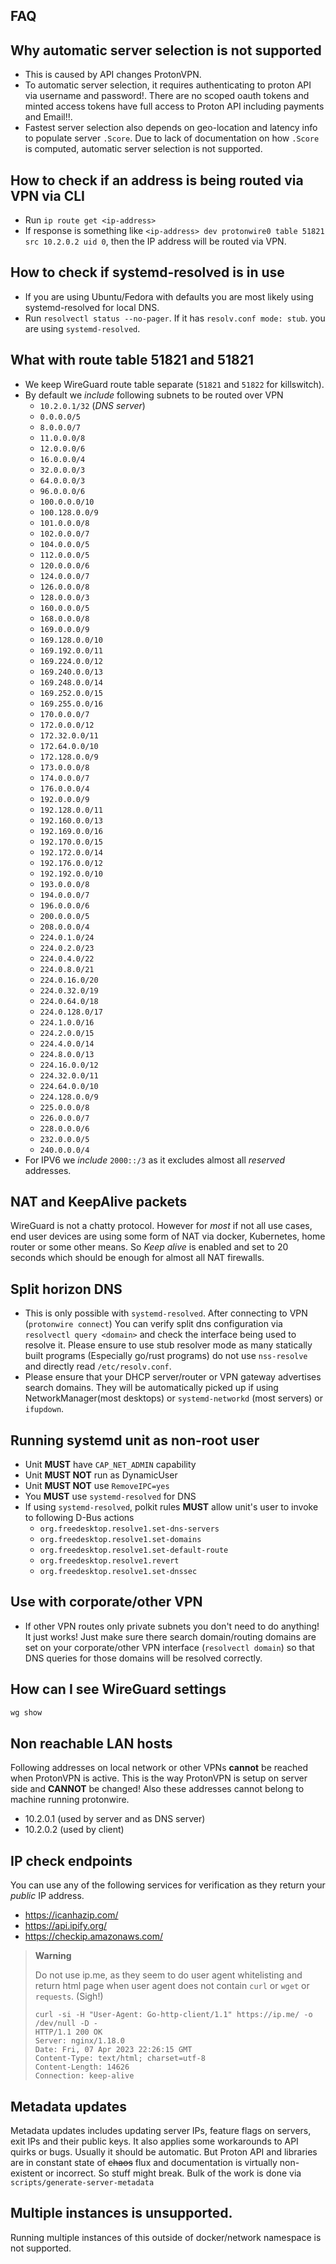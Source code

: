 ## FAQ

## Why automatic server selection is not supported

- This is caused by API changes ProtonVPN.
- To automatic server selection, it requires authenticating  to proton API via username and password!.
There are no scoped oauth tokens and minted access tokens have full access to Proton API including payments and Email!!.
- Fastest server selection also depends on geo-location and latency info to populate server `.Score`.
Due to lack of documentation on how `.Score` is computed, automatic server selection is not supported.

## How to check if an address is being routed via VPN via CLI

- Run `ip route get <ip-address>`
- If response is something like `<ip-address> dev protonwire0 table 51821 src 10.2.0.2 uid 0`,
then the IP address will be routed via VPN.

## How to check if systemd-resolved is in use

- If you are using Ubuntu/Fedora with defaults you are most likely using systemd-resolved for local DNS.
- Run `resolvectl status --no-pager`. If it has `resolv.conf mode: stub`.  you are using `systemd-resolved`.

## What with route table 51821 and 51821

- We keep WireGuard route table separate (`51821` and `51822` for killswitch).
- By default we _include_ following subnets to be routed over VPN
    - `10.2.0.1/32` (_DNS server_)
    - `0.0.0.0/5`
    - `8.0.0.0/7`
    - `11.0.0.0/8`
    - `12.0.0.0/6`
    - `16.0.0.0/4`
    - `32.0.0.0/3`
    - `64.0.0.0/3`
    - `96.0.0.0/6`
    - `100.0.0.0/10`
    - `100.128.0.0/9`
    - `101.0.0.0/8`
    - `102.0.0.0/7`
    - `104.0.0.0/5`
    - `112.0.0.0/5`
    - `120.0.0.0/6`
    - `124.0.0.0/7`
    - `126.0.0.0/8`
    - `128.0.0.0/3`
    - `160.0.0.0/5`
    - `168.0.0.0/8`
    - `169.0.0.0/9`
    - `169.128.0.0/10`
    - `169.192.0.0/11`
    - `169.224.0.0/12`
    - `169.240.0.0/13`
    - `169.248.0.0/14`
    - `169.252.0.0/15`
    - `169.255.0.0/16`
    - `170.0.0.0/7`
    - `172.0.0.0/12`
    - `172.32.0.0/11`
    - `172.64.0.0/10`
    - `172.128.0.0/9`
    - `173.0.0.0/8`
    - `174.0.0.0/7`
    - `176.0.0.0/4`
    - `192.0.0.0/9`
    - `192.128.0.0/11`
    - `192.160.0.0/13`
    - `192.169.0.0/16`
    - `192.170.0.0/15`
    - `192.172.0.0/14`
    - `192.176.0.0/12`
    - `192.192.0.0/10`
    - `193.0.0.0/8`
    - `194.0.0.0/7`
    - `196.0.0.0/6`
    - `200.0.0.0/5`
    - `208.0.0.0/4`
    - `224.0.1.0/24`
    - `224.0.2.0/23`
    - `224.0.4.0/22`
    - `224.0.8.0/21`
    - `224.0.16.0/20`
    - `224.0.32.0/19`
    - `224.0.64.0/18`
    - `224.0.128.0/17`
    - `224.1.0.0/16`
    - `224.2.0.0/15`
    - `224.4.0.0/14`
    - `224.8.0.0/13`
    - `224.16.0.0/12`
    - `224.32.0.0/11`
    - `224.64.0.0/10`
    - `224.128.0.0/9`
    - `225.0.0.0/8`
    - `226.0.0.0/7`
    - `228.0.0.0/6`
    - `232.0.0.0/5`
    - `240.0.0.0/4`
- For IPV6 we _include_ `2000::/3` as it excludes almost all _reserved_ addresses.

## NAT and KeepAlive packets

WireGuard is not a chatty protocol. However for _most_ if not all use cases, end user devices are using some form of NAT via docker, Kubernetes, home router or some other means. So _Keep alive_ is enabled and set to 20 seconds which should be enough for almost all NAT firewalls.

## Split horizon DNS

- This is only possible with `systemd-resolved`. After connecting to VPN (`protonwire connect`) You can verify split dns configuration via `resolvectl query <domain>` and check the interface being used to resolve it.
Please ensure to use stub resolver mode as many statically built programs (Especially go/rust programs) do not use `nss-resolve` and directly read `/etc/resolv.conf`.
- Please ensure that your DHCP server/router or VPN gateway advertises search domains. They will be automatically picked up if using NetworkManager(most desktops) or `systemd-networkd` (most servers) or `ifupdown`.

## Running systemd unit as non-root user

- Unit **MUST** have `CAP_NET_ADMIN` capability
- Unit **MUST NOT** run as DynamicUser
- Unit **MUST NOT** use `RemoveIPC=yes`
- You **MUST** use `systemd-resolved` for DNS
- If using `systemd-resolved`, polkit rules **MUST** allow unit's user to invoke to following D-Bus actions
    - `org.freedesktop.resolve1.set-dns-servers`
    - `org.freedesktop.resolve1.set-domains`
    - `org.freedesktop.resolve1.set-default-route`
    - `org.freedesktop.resolve1.revert`
    - `org.freedesktop.resolve1.set-dnssec`

## Use with corporate/other VPN

- If other VPN routes only private subnets you don't need to do anything! It just works! Just make sure there search domain/routing domains are set on your corporate/other VPN interface (`resolvectl domain`) so that DNS queries for those domains will be resolved correctly.

## How can I see WireGuard settings

```bash
wg show
```

## Non reachable LAN hosts

Following addresses on local network or other VPNs **cannot** be reached when ProtonVPN is active. This is the way ProtonVPN is setup on server side and **CANNOT** be changed!
Also these addresses cannot belong to machine running protonwire.
- 10.2.0.1 (used by server and as DNS server)
- 10.2.0.2 (used by client)

## IP check endpoints

You can use any of the following services for verification as they return your _public_ IP address.
  * https://icanhazip.com/
  * https://api.ipify.org/
  * https://checkip.amazonaws.com/

> **Warning**
>
> Do not use ip.me, as they seem to do user agent whitelisting and return html page
> when user agent does not contain `curl` or `wget` or `requests`. (Sigh!)
>
> ```console
> curl -si -H "User-Agent: Go-http-client/1.1" https://ip.me/ -o /dev/null -D -
> HTTP/1.1 200 OK
> Server: nginx/1.18.0
> Date: Fri, 07 Apr 2023 22:26:15 GMT
> Content-Type: text/html; charset=utf-8
> Content-Length: 14626
> Connection: keep-alive
> ```
>

## Metadata updates

Metadata updates includes updating server IPs, feature flags on servers, exit IPs and their public keys.
It also applies some workarounds to API quirks or bugs. Usually it should be automatic.
But Proton API and libraries are in constant state of ~~chaos~~ flux
and documentation is virtually non-existent or incorrect. So stuff might break.
Bulk of the work is done via `scripts/generate-server-metadata`


## Multiple instances is unsupported.

Running multiple instances of this outside of docker/network namespace is not supported.
